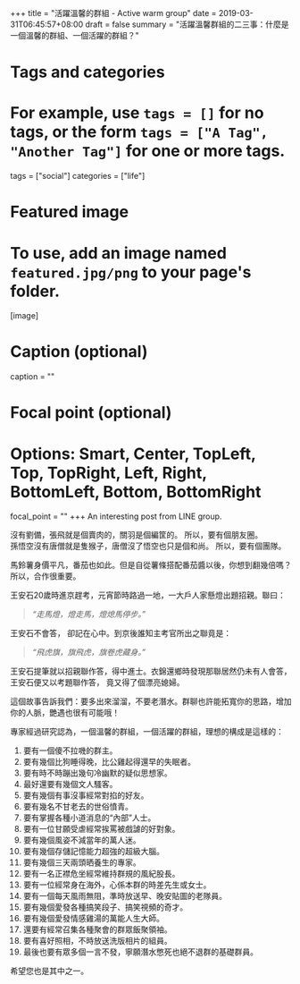 +++
title = "活躍溫馨的群組 - Active warm group"
date = 2019-03-31T06:45:57+08:00
draft = false
summary = "活躍溫馨群組的二三事：什麼是一個溫馨的群組、一個活躍的群組？"

# Tags and categories
# For example, use `tags = []` for no tags, or the form `tags = ["A Tag", "Another Tag"]` for one or more tags.
tags = ["social"]
categories = ["life"]

# Featured image
# To use, add an image named `featured.jpg/png` to your page's folder. 
[image]
  # Caption (optional)
  caption = ""

  # Focal point (optional)
  # Options: Smart, Center, TopLeft, Top, TopRight, Left, Right, BottomLeft, Bottom, BottomRight
  focal_point = ""
+++
An interesting post from LINE group.

沒有劉備，張飛就是個賣肉的，關羽是個編筐的。
所以，要有個朋友圈。  
孫悟空沒有唐僧就是隻猴子，唐僧沒了悟空也只是個和尚。
所以，要有個團隊。

馬鈴薯身價平凡，番茄也如此。但是自從薯條搭配番茄醬以後，你想到翻幾倍嗎？  
所以，合作很重要。

王安石20歲時進京趕考，元宵節時路過一地，一大戶人家懸燈出題招親。聯曰：

>_“走馬燈，燈走馬，燈熄馬停步。”_   

王安石不會答， 卻記在心中。到京後誰知主考官所出之聯竟是：

>_“飛虎旗，旗飛虎，旗卷虎藏身。”_  

王安石提筆就以招親聯作答，得中進士。衣錦還鄉時發現那聯居然仍未有人會答，
王安石便又以考題聯作答， 竟又得了個漂亮媳婦。

這個故事告訴我們：要多出來溜溜，不要老潛水。群聊也許能拓寬你的思路，增加你的人脈，艷遇也很有可能哦！

專家經過研究認為，一個溫馨的群組，一個活躍的群組，理想的構成是這樣的：

1. 要有一個傻不拉嘰的群主。
2. 要有幾個比狗睡得晚，比公雞起得還早的失眠者。
3. 要有時不時蹦出幾句冷幽默的疑似思想家。
4. 最好還要有幾個文人騷客。
5. 要有幾個有事沒事經常對掐的好友。
6. 要有幾名不甘老去的世俗憤青。
7. 要有掌握各種小道消息的“內部”人士。
8. 要有一位甘願受虐經常挨罵被戲謔的好對象。
9. 要有幾個風姿不減當年的萬人迷。
10. 要有幾個存儲記憶能力超強的超級大腦。
11. 要有幾個三天兩頭晒養生的專家。
12. 要有一名正襟危坐經常維持群規的風紀股長。
13. 要有一位經常身在海外，心係本群的時差先生或女士。
14. 要有一個每天風雨無阻，準時放送早、晚安貼圖的老隊員。
15. 要有幾個愛發各種搞笑段子、搞笑視頻的奇才。
16. 要有幾個愛發情感雞湯的萬能人生大師。
17. 還要有經常召集各種聚會的群眾飯聚領袖。
18. 要有喜好照相，不時放送洗版相片的組員。
19. 最後也要有眾多個一言不發，寧願潛水憋死也絕不退群的基礎群員。

希望您也是其中之一。

